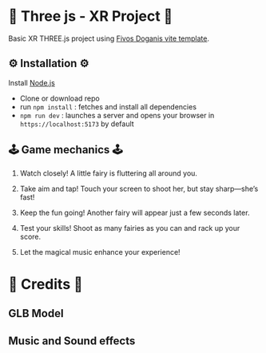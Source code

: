 # 👾 Three js - XR Project 👾

Basic XR THREE.js project using [Fivos Doganis vite template](https://github.com/fdoganis/three_vite_xr).

## ⚙️ Installation ⚙️

Install [Node.js](https://nodejs.org)

- Clone or download repo
- run `npm install` : fetches and install all dependencies
- `npm run dev` : launches a server and opens your browser in `https://localhost:5173` by default

## 🕹️ Game mechanics 🕹️

1. Watch closely! A little fairy is fluttering all around you.

2. Take aim and tap! Touch your screen to shoot her, but stay sharp—she’s fast!

3. Keep the fun going! Another fairy will appear just a few seconds later.

4. Test your skills! Shoot as many fairies as you can and rack up your score.

5. Let the magical music enhance your experience!

# 📑 Credits 📑

## GLB Model

## Music and Sound effects
